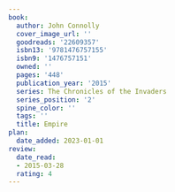 ```yaml
---
book:
  author: John Connolly
  cover_image_url: ''
  goodreads: '22609357'
  isbn13: '9781476757155'
  isbn9: '1476757151'
  owned: ''
  pages: '448'
  publication_year: '2015'
  series: The Chronicles of the Invaders
  series_position: '2'
  spine_color: ''
  tags: ''
  title: Empire
plan:
  date_added: 2023-01-01
review:
  date_read:
  - 2015-03-28
  rating: 4
---
```

